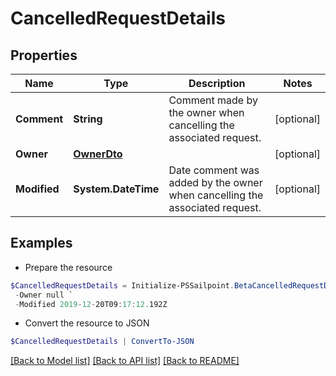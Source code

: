 # CancelledRequestDetails
## Properties

Name | Type | Description | Notes
------------ | ------------- | ------------- | -------------
**Comment** | **String** | Comment made by the owner when cancelling the associated request. | [optional] 
**Owner** | [**OwnerDto**](OwnerDto.md) |  | [optional] 
**Modified** | **System.DateTime** | Date comment was added by the owner when cancelling the associated request. | [optional] 

## Examples

- Prepare the resource
```powershell
$CancelledRequestDetails = Initialize-PSSailpoint.BetaCancelledRequestDetails  -Comment This request must be cancelled. `
 -Owner null `
 -Modified 2019-12-20T09:17:12.192Z
```

- Convert the resource to JSON
```powershell
$CancelledRequestDetails | ConvertTo-JSON
```

[[Back to Model list]](../README.md#documentation-for-models) [[Back to API list]](../README.md#documentation-for-api-endpoints) [[Back to README]](../README.md)

